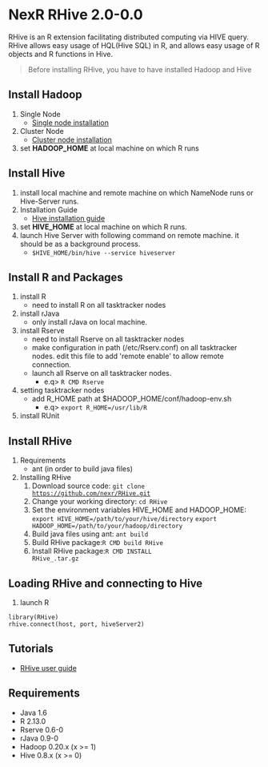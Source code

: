 NexR RHive 2.0-0.0
================

  RHive is an R extension facilitating distributed computing via HIVE query.
  RHive allows easy usage of HQL(Hive SQL) in R, and allows easy usage of R objects and R functions in Hive.

> Before installing RHive, you have to have installed Hadoop and Hive

## Install Hadoop
1. Single Node
    - [Single node installation](http://hadoop.apache.org/docs/current/hadoop-project-dist/hadoop-common/SingleCluster.html)
2. Cluster Node
    - [Cluster node installation](http://hadoop.apache.org/docs/current/hadoop-project-dist/hadoop-common/ClusterSetup.html)
3. set **HADOOP_HOME** at local machine on which R runs

## Install Hive
1. install local machine and remote machine on which NameNode runs or Hive-Server runs.
2. Installation Guide 
    - [Hive installation guide](https://cwiki.apache.org/confluence/display/Hive/GettingStarted#GettingStarted-InstallationandConfiguration)
3. set **HIVE_HOME** at local machine on which R runs.
4. launch Hive Server with following command on remote machine. it should be as a background process.
    - <code>$HIVE_HOME/bin/hive --service hiveserver</code>

## Install R and Packages
1. install R
    - need to install R on all tasktracker nodes
2. install rJava
    - only install rJava on local machine.
3. install Rserve
    - need to install Rserve on all tasktracker nodes
    - make configuration in path (/etc/Rserv.conf) on all tasktracker nodes.
         edit this file to add 'remote enable' to allow remote connection.
    - launch all Rserve on all tasktracker nodes.
        - e.q> <code>R CMD Rserve</code>
4. setting tasktracker nodes
    - add R_HOME path at $HADOOP_HOME/conf/hadoop-env.sh
        - e.q> <code>export R_HOME=/usr/lib/R</code>
5. install RUnit

## Install RHive
1. Requirements
    - ant (in order to build java files)
2. Installing RHive
    1. Download source code: <code>git clone https://github.com/nexr/RHive.git</code>
    2. Change your working directory: <code>cd RHive</code> 
    3. Set the environment variables HIVE_HOME and HADOOP_HOME: <code>export HIVE_HOME=/path/to/your/hive/directory</code> <code>export HADOOP_HOME=/path/to/your/hadoop/directory</code>
    5. Build java files using ant: <code>ant build</code>
    4. Build RHive package:<code>R CMD build RHive</code>
    5. Install RHive package:<code>R CMD INSTALL RHive_<VERSION>.tar.gz</code>

## Loading RHive and connecting to Hive
1. launch R
<pre><code>library(RHive)
rhive.connect(host, port, hiveServer2)</code></pre>
  
## Tutorials
- [RHive user guide](https://github.com/nexr/RHive/wiki/User-Guide)

## Requirements
- Java 1.6
- R 2.13.0
- Rserve 0.6-0
- rJava 0.9-0
- Hadoop 0.20.x (x >= 1)
- Hive 0.8.x (x >= 0)
